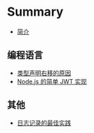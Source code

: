 # Summary

* [简介](README.md)

## 编程语言
* [类型声明右移的原因](language/types-are-moving-to-the-right.md)
* [Node.js 的简单 JWT 实现](language/simple-jwt-implementation-in-nodejs.md)

## 其他
* [日志记录的最佳实践](other/follow-these-logging-best-practices-to-get-the-most-out-of-application-level-logging-slides.md)

